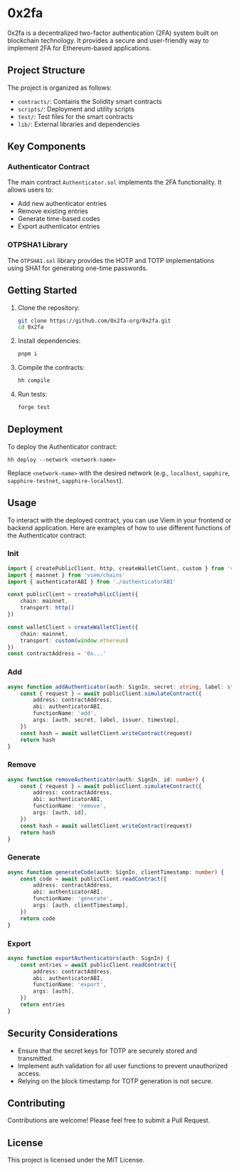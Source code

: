 # 0x2fa

0x2fa is a decentralized two-factor authentication (2FA) system built on blockchain technology. It provides a secure and user-friendly way to implement 2FA for Ethereum-based applications.

## Project Structure

The project is organized as follows:

- `contracts/`: Contains the Solidity smart contracts
- `scripts/`: Deployment and utility scripts
- `test/`: Test files for the smart contracts
- `lib/`: External libraries and dependencies

## Key Components

### Authenticator Contract

The main contract `Authenticator.sol` implements the 2FA functionality. It allows users to:

- Add new authenticator entries
- Remove existing entries
- Generate time-based codes
- Export authenticator entries

### OTPSHA1 Library

The `OTPSHA1.sol` library provides the HOTP and TOTP implementations using SHA1 for generating one-time passwords.

## Getting Started

1. Clone the repository:

   ```bash
   git clone https://github.com/0x2fa-org/0x2fa.git
   cd 0x2fa
   ```

2. Install dependencies:

   ```bash
   pnpm i
   ```

3. Compile the contracts:

   ```bash
   hh compile
   ```

4. Run tests:

   ```bash
   forge test
   ```

## Deployment

To deploy the Authenticator contract:

`hh deploy --network <network-name>`

Replace `<network-name>` with the desired network (e.g., `localhost`, `sapphire`, `sapphire-testnet`, `sapphire-localhost`).

## Usage

To interact with the deployed contract, you can use Viem in your frontend or backend application. Here are examples of how to use different functions of the Authenticator contract:

### Init

```typescript
import { createPublicClient, http, createWalletClient, custom } from 'viem'
import { mainnet } from 'viem/chains'
import { authenticatorABI } from './authenticatorABI' 

const publicClient = createPublicClient({
    chain: mainnet,
    transport: http()
})

const walletClient = createWalletClient({
    chain: mainnet,
    transport: custom(window.ethereum)
})
const contractAddress = '0x...' 
```

### Add

```typescript
async function addAuthenticator(auth: SignIn, secret: string, label: string, issuer: string, timestep: number) {
    const { request } = await publicClient.simulateContract({
        address: contractAddress,
        abi: authenticatorABI,
        functionName: 'add',
        args: [auth, secret, label, issuer, timestep],
    })
    const hash = await walletClient.writeContract(request)
    return hash
}
```

### Remove

```typescript
async function removeAuthenticator(auth: SignIn, id: number) {
    const { request } = await publicClient.simulateContract({
        address: contractAddress,
        abi: authenticatorABI,
        functionName: 'remove',
        args: [auth, id],
    })
    const hash = await walletClient.writeContract(request)
    return hash
}
```

### Generate

```typescript
async function generateCode(auth: SignIn, clientTimestamp: number) {
    const code = await publicClient.readContract({
        address: contractAddress,
        abi: authenticatorABI,
        functionName: 'generate',
        args: [auth, clientTimestamp],
    })
    return code
}
```

### Export

```typescript
async function exportAuthenticators(auth: SignIn) {
    const entries = await publicClient.readContract({
        address: contractAddress,
        abi: authenticatorABI,
        functionName: 'export',
        args: [auth],
    })
    return entries
}
```

## Security Considerations

- Ensure that the secret keys for TOTP are securely stored and transmitted.
- Implement auth validation for all user functions to prevent unauthorized access.
- Relying on the block timestamp for TOTP generation is not secure.

## Contributing

Contributions are welcome! Please feel free to submit a Pull Request.

## License

This project is licensed under the MIT License.
